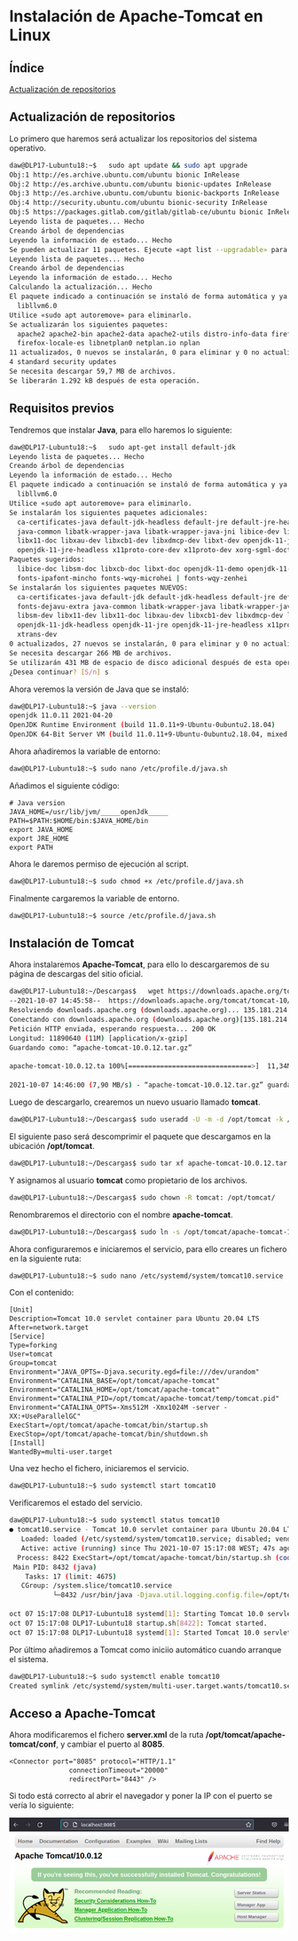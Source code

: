 # **Instalación de Apache-Tomcat en Linux**

## **Índice**
[Actualización de repositorios](#id1)<br>

## **Actualización de repositorios**<a name = "id1"></a>
Lo primero que haremos será actualizar los repositorios del sistema operativo.

```bash
daw@DLP17-Lubuntu18:~$   sudo apt update && sudo apt upgrade
Obj:1 http://es.archive.ubuntu.com/ubuntu bionic InRelease
Obj:2 http://es.archive.ubuntu.com/ubuntu bionic-updates InRelease                              
Obj:3 http://es.archive.ubuntu.com/ubuntu bionic-backports InRelease                            
Obj:4 http://security.ubuntu.com/ubuntu bionic-security InRelease                               
Obj:5 https://packages.gitlab.com/gitlab/gitlab-ce/ubuntu bionic InRelease      
Leyendo lista de paquetes... Hecho
Creando árbol de dependencias       
Leyendo la información de estado... Hecho
Se pueden actualizar 11 paquetes. Ejecute «apt list --upgradable» para verlos.
Leyendo lista de paquetes... Hecho
Creando árbol de dependencias       
Leyendo la información de estado... Hecho
Calculando la actualización... Hecho
El paquete indicado a continuación se instaló de forma automática y ya no es necesario.
  libllvm6.0
Utilice «sudo apt autoremove» para eliminarlo.
Se actualizarán los siguientes paquetes:
  apache2 apache2-bin apache2-data apache2-utils distro-info-data firefox firefox-locale-en
  firefox-locale-es libnetplan0 netplan.io nplan
11 actualizados, 0 nuevos se instalarán, 0 para eliminar y 0 no actualizados.
4 standard security updates
Se necesita descargar 59,7 MB de archivos.
Se liberarán 1.292 kB después de esta operación.
```

## **Requisitos previos**
Tendremos que instalar **Java**, para ello haremos lo siguiente:

```bash
daw@DLP17-Lubuntu18:~$   sudo apt-get install default-jdk
Leyendo lista de paquetes... Hecho
Creando árbol de dependencias       
Leyendo la información de estado... Hecho
El paquete indicado a continuación se instaló de forma automática y ya no es necesario.
  libllvm6.0
Utilice «sudo apt autoremove» para eliminarlo.
Se instalarán los siguientes paquetes adicionales:
  ca-certificates-java default-jdk-headless default-jre default-jre-headless fonts-dejavu-core fonts-dejavu-extra
  java-common libatk-wrapper-java libatk-wrapper-java-jni libice-dev libpthread-stubs0-dev libsm-dev libx11-dev
  libx11-doc libxau-dev libxcb1-dev libxdmcp-dev libxt-dev openjdk-11-jdk openjdk-11-jdk-headless openjdk-11-jre
  openjdk-11-jre-headless x11proto-core-dev x11proto-dev xorg-sgml-doctools xtrans-dev
Paquetes sugeridos:
  libice-doc libsm-doc libxcb-doc libxt-doc openjdk-11-demo openjdk-11-source visualvm fonts-ipafont-gothic
  fonts-ipafont-mincho fonts-wqy-microhei | fonts-wqy-zenhei
Se instalarán los siguientes paquetes NUEVOS:
  ca-certificates-java default-jdk default-jdk-headless default-jre default-jre-headless fonts-dejavu-core
  fonts-dejavu-extra java-common libatk-wrapper-java libatk-wrapper-java-jni libice-dev libpthread-stubs0-dev
  libsm-dev libx11-dev libx11-doc libxau-dev libxcb1-dev libxdmcp-dev libxt-dev openjdk-11-jdk
  openjdk-11-jdk-headless openjdk-11-jre openjdk-11-jre-headless x11proto-core-dev x11proto-dev xorg-sgml-doctools
  xtrans-dev
0 actualizados, 27 nuevos se instalarán, 0 para eliminar y 0 no actualizados.
Se necesita descargar 266 MB de archivos.
Se utilizarán 431 MB de espacio de disco adicional después de esta operación.
¿Desea continuar? [S/n] s
```

Ahora veremos la versión de Java que se instaló:

```bash
daw@DLP17-Lubuntu18:~$ java --version
openjdk 11.0.11 2021-04-20
OpenJDK Runtime Environment (build 11.0.11+9-Ubuntu-0ubuntu2.18.04)
OpenJDK 64-Bit Server VM (build 11.0.11+9-Ubuntu-0ubuntu2.18.04, mixed mode, sharing)
```

Ahora añadiremos la variable de entorno:

```bash
daw@DLP17-Lubuntu18:~$ sudo nano /etc/profile.d/java.sh
```

Añadimos el siguiente código:

```
# Java version
JAVA_HOME=/usr/lib/jvm/_____openJdk_____
PATH=$PATH:$HOME/bin:$JAVA_HOME/bin
export JAVA_HOME
export JRE_HOME
export PATH
```

Ahora le daremos permiso de ejecución al script.

```bash
daw@DLP17-Lubuntu18:~$ sudo chmod +x /etc/profile.d/java.sh
```

Finalmente cargaremos la variable de entorno.

```bash
daw@DLP17-Lubuntu18:~$ source /etc/profile.d/java.sh
```

## **Instalación de Tomcat**
Ahora instalaremos **Apache-Tomcat**, para ello lo descargaremos de su página de descargas del sitio oficial.

```bash
daw@DLP17-Lubuntu18:~/Descargas$   wget https://downloads.apache.org/tomcat/tomcat-10/v10.0.12/bin/apache-tomcat-10.0.12.tar.gz
--2021-10-07 14:45:58--  https://downloads.apache.org/tomcat/tomcat-10/v10.0.12/bin/apache-tomcat-10.0.12.tar.gz
Resolviendo downloads.apache.org (downloads.apache.org)... 135.181.214.104, 88.99.95.219, 2a01:4f8:10a:201a::2, ...
Conectando con downloads.apache.org (downloads.apache.org)[135.181.214.104]:443... conectado.
Petición HTTP enviada, esperando respuesta... 200 OK
Longitud: 11890640 (11M) [application/x-gzip]
Guardando como: “apache-tomcat-10.0.12.tar.gz”

apache-tomcat-10.0.12.ta 100%[===============================>]  11,34M  7,90MB/s    en 1,4s    

2021-10-07 14:46:00 (7,90 MB/s) - “apache-tomcat-10.0.12.tar.gz” guardado [11890640/11890640]
```

Luego de descargarlo, crearemos un nuevo usuario llamado **tomcat**.

```bash
daw@DLP17-Lubuntu18:~/Descargas$ sudo useradd -U -m -d /opt/tomcat -k /dev/null -s /bin/false tomcat
```

El siguiente paso será descomprimir el paquete que descargamos en la ubicación **/opt/tomcat**.

```bash
daw@DLP17-Lubuntu18:~/Descargas$ sudo tar xf apache-tomcat-10.0.12.tar.gz -C /opt/tomcat/
```

Y asignamos al usuario **tomcat**  como propietario de los archivos.

```bash
daw@DLP17-Lubuntu18:~/Descargas$ sudo chown -R tomcat: /opt/tomcat/
```

Renombraremos el directorio con el nombre **apache-tomcat**.

```bash
daw@DLP17-Lubuntu18:~/Descargas$ sudo ln -s /opt/tomcat/apache-tomcat-10.0.12/ /opt/tomcat/apache-tomcat
```

Ahora configuraremos e iniciaremos el servicio, para ello creares un fichero en la siguiente ruta:

```bash
daw@DLP17-Lubuntu18:~$ sudo nano /etc/systemd/system/tomcat10.service
```

Con el contenido:

```
[Unit]
Description=Tomcat 10.0 servlet container para Ubuntu 20.04 LTS
After=network.target
[Service]
Type=forking
User=tomcat
Group=tomcat
Environment="JAVA_OPTS=-Djava.security.egd=file:///dev/urandom"
Environment="CATALINA_BASE=/opt/tomcat/apache-tomcat"
Environment="CATALINA_HOME=/opt/tomcat/apache-tomcat"
Environment="CATALINA_PID=/opt/tomcat/apache-tomcat/temp/tomcat.pid"
Environment="CATALINA_OPTS=-Xms512M -Xmx1024M -server -XX:+UseParallelGC"
ExecStart=/opt/tomcat/apache-tomcat/bin/startup.sh
ExecStop=/opt/tomcat/apache-tomcat/bin/shutdown.sh
[Install]
WantedBy=multi-user.target
```

Una vez hecho el fichero, iniciaremos el servicio.

```bash
daw@DLP17-Lubuntu18:~$ sudo systemctl start tomcat10
```

Verificaremos el estado del servicio.

```bash
daw@DLP17-Lubuntu18:~$ sudo systemctl status tomcat10
● tomcat10.service - Tomcat 10.0 servlet container para Ubuntu 20.04 LTS
   Loaded: loaded (/etc/systemd/system/tomcat10.service; disabled; vendor preset: enabled)
   Active: active (running) since Thu 2021-10-07 15:17:08 WEST; 47s ago
  Process: 8422 ExecStart=/opt/tomcat/apache-tomcat/bin/startup.sh (code=exited, status=0/SUCCESS)
 Main PID: 8432 (java)
    Tasks: 17 (limit: 4675)
   CGroup: /system.slice/tomcat10.service
           └─8432 /usr/bin/java -Djava.util.logging.config.file=/opt/tomcat/apache-tomcat/conf/logging.properties -Dja

oct 07 15:17:08 DLP17-Lubuntu18 systemd[1]: Starting Tomcat 10.0 servlet container para Ubuntu 20.04 LTS...
oct 07 15:17:08 DLP17-Lubuntu18 startup.sh[8422]: Tomcat started.
oct 07 15:17:08 DLP17-Lubuntu18 systemd[1]: Started Tomcat 10.0 servlet container para Ubuntu 20.04 LTS.
```

Por último añadiremos a Tomcat como iniciio automático cuando arranque el sistema.

```bash
daw@DLP17-Lubuntu18:~$ sudo systemctl enable tomcat10
Created symlink /etc/systemd/system/multi-user.target.wants/tomcat10.service → /etc/systemd/system/tomcat10.service.
```

## **Acceso a Apache-Tomcat**
Ahora modificaremos el fichero **server.xml** de la ruta **/opt/tomcat/apache-tomcat/conf**, y cambiar el puerto al **8085**.

```
<Connector port="8085" protocol="HTTP/1.1"
               connectionTimeout="20000"
               redirectPort="8443" />
```

Si todo está correcto al abrir el navegador y poner la IP con el puerto se vería lo siguiente:

![Pagina de Tomcat](img/tomcat/12.png)
